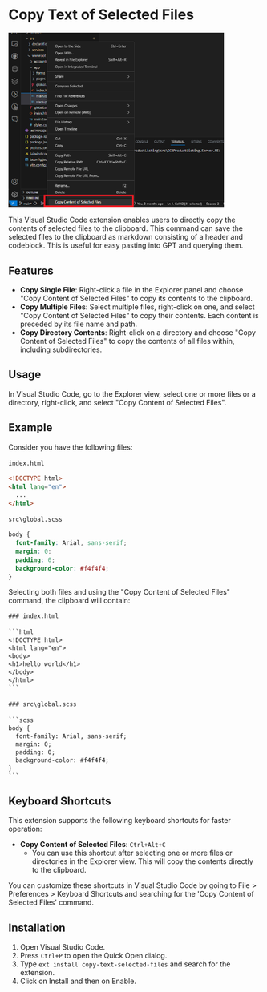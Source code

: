# Copy Text of Selected Files

<img src="https://raw.githubusercontent.com/iyulab-rnd/public/main/images/screenshot.png" width="430" />

This Visual Studio Code extension enables users to directly copy the contents of selected files to the clipboard.
This command can save the selected files to the clipboard as markdown consisting of a header and codeblock.
This is useful for easy pasting into GPT and querying them.

## Features

- **Copy Single File**: Right-click a file in the Explorer panel and choose "Copy Content of Selected Files" to copy its contents to the clipboard.
- **Copy Multiple Files**: Select multiple files, right-click on one, and select "Copy Content of Selected Files" to copy their contents. Each content is preceded by its file name and path.
- **Copy Directory Contents**: Right-click on a directory and choose "Copy Content of Selected Files" to copy the contents of all files within, including subdirectories.

## Usage

In Visual Studio Code, go to the Explorer view, select one or more files or a directory, right-click, and select "Copy Content of Selected Files".

## Example

Consider you have the following files:

`index.html`

```html
<!DOCTYPE html>
<html lang="en">
  ...
</html>
```

`src\global.scss`

```scss
body {
  font-family: Arial, sans-serif;
  margin: 0;
  padding: 0;
  background-color: #f4f4f4;
}
```

Selecting both files and using the "Copy Content of Selected Files" command, the clipboard will contain:

````
### index.html

```html
<!DOCTYPE html>
<html lang="en">
<body>
<h1>hello world</h1>
</body>
</html>
```

### src\global.scss

```scss
body {
  font-family: Arial, sans-serif;
  margin: 0;
  padding: 0;
  background-color: #f4f4f4;
}
```
````

## Keyboard Shortcuts

This extension supports the following keyboard shortcuts for faster operation:

- **Copy Content of Selected Files**: `Ctrl+Alt+C`
  - You can use this shortcut after selecting one or more files or directories in the Explorer view. This will copy the contents directly to the clipboard.

You can customize these shortcuts in Visual Studio Code by going to File > Preferences > Keyboard Shortcuts and searching for the 'Copy Content of Selected Files' command.

## Installation

1. Open Visual Studio Code.
2. Press `Ctrl+P` to open the Quick Open dialog.
3. Type `ext install copy-text-selected-files` and search for the extension.
4. Click on Install and then on Enable.
